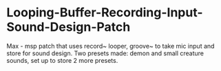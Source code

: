 # Looping-Buffer-Recording-Input-Sound-Design-Patch
Max - msp patch that uses record~ looper, groove~ to take mic input and store for sound design. Two presets made: demon and small creature sounds, set up to store 2 more presets.
